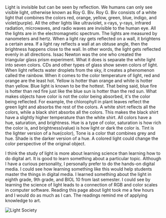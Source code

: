 Light is invisible but can be seen by reflection.  We humans can only see visible light, otherwise known as Roy G. Biv.  Roy G. Biv consists of a white light that combines the colors red, orange, yellow, green, blue, indigo, and violet(purple).  All the other lights like ultraviolet, x-rays, y-rays, infrared radiation, microwaves, and radio waves are invisible to the human eye.  All the lights are in the electromagnetic spectrum.  The lights are measured by nanometers and hertz.  When a light ray gets reflected on a wall, it brightens a certain area.  If a light ray reflects a wall at an obtuse angle, then the brightness happens close to the wall.  In other words, the light gets reflected evenly in all directions.  Issac Newton was the one who created the triangular glass prism experiment.  What it does is separate the white light into seven colors.  CDs and other types of glass show seven colors of light.  When light reflects water droplets from the sky, it creates a phenomenon called the rainbow.  When it comes to the color temperature of light, red and orange are the least hot.  Yellow is hotter than orange and white is hotter than yellow.  Blue light is known to be the hottest.  That being said, blue fire is hotter than red fire just like the blue sun is hotter than the red sun.  What makes objects have color is not the color being absorbed, it's the color being reflected.  For example, the chlorophyll in plant leaves reflect the green light and absorbs the rest of the colors.  A white shirt reflects all the colors, while a black shirt absorbs all the colors.  This makes the black shirt have a slightly higher temperature than the white shirt.  All colors have a hue, saturation, and brightness.  Hue is a type of color, saturation is how rich the color is, and brightness(value) is how light or dark the color is.  Tint is the lighter version of a hue(color), Tone is a color that combines grey and hue.  Shade is the darker version of a hue.  A colored light could change the color perspective of the original object.

I think the study of light is more about learning science than learning how to do digital art.  It is good to learn something about a particular topic.  Although I have a curious personality, I personally prefer to do the hands-on digital media.  I could see how learning something like this would help students master the things in digital media.  I learned something about the light in eighth grade, 9th grade, and BIOL 10 from last semester.  I could see by learning the science of light leads to a connection of RGB and color scales in computer software.  Reading this page about light took me a few hours and I would do as much as I can.  The readings remind me of applying knowledge to art.


![Light Society](https://s3.amazonaws.com/storage.filemobile.com/storage/24257796/1085)
